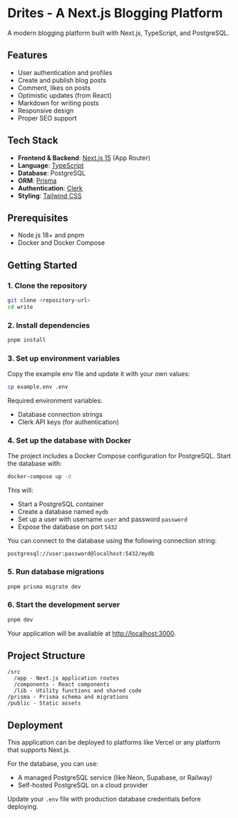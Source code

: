 # Drites - A Next.js Blogging Platform

A modern blogging platform built with Next.js, TypeScript, and PostgreSQL.

## Features

- User authentication and profiles
- Create and publish blog posts
- Comment, likes on posts
- Optimistic updates (from React)
- Markdown for writing posts
- Responsive design
- Proper SEO support

## Tech Stack

- **Frontend & Backend**: [Next.js 15](https://nextjs.org/) (App Router)
- **Language**: [TypeScript](https://www.typescriptlang.org/)
- **Database**: PostgreSQL
- **ORM**: [Prisma](https://www.prisma.io/)
- **Authentication**: [Clerk](https://clerk.dev/)
- **Styling**: [Tailwind CSS](https://tailwindcss.com/)

## Prerequisites

- Node.js 18+ and pnpm
- Docker and Docker Compose

## Getting Started

### 1. Clone the repository

```bash
git clone <repository-url>
cd write
```

### 2. Install dependencies

```bash
pnpm install
```

### 3. Set up environment variables

Copy the example env file and update it with your own values:

```bash
cp example.env .env
```

Required environment variables:

- Database connection strings
- Clerk API keys (for authentication)

### 4. Set up the database with Docker

The project includes a Docker Compose configuration for PostgreSQL. Start the database with:

```bash
docker-compose up -d
```

This will:

- Start a PostgreSQL container
- Create a database named `mydb`
- Set up a user with username `user` and password `password`
- Expose the database on port `5432`

You can connect to the database using the following connection string:

```
postgresql://user:password@localhost:5432/mydb
```

### 5. Run database migrations

```bash
pnpm prisma migrate dev
```

### 6. Start the development server

```bash
pnpm dev
```

Your application will be available at [http://localhost:3000](http://localhost:3000).

## Project Structure

```
/src
  /app - Next.js application routes
  /components - React components
  /lib - Utility functions and shared code
/prisma - Prisma schema and migrations
/public - Static assets
```

## Deployment

This application can be deployed to platforms like Vercel or any platform that supports Next.js.

For the database, you can use:

- A managed PostgreSQL service (like Neon, Supabase, or Railway)
- Self-hosted PostgreSQL on a cloud provider

Update your `.env` file with production database credentials before deploying.
